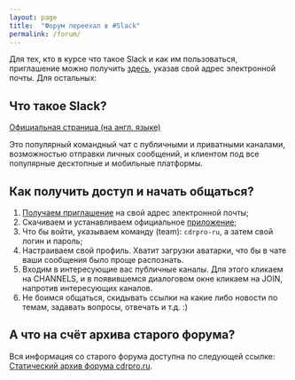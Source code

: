 ```yaml
---
layout: page
title:  "Форум переехал в #Slack"
permalink: /forum/
---
```


Для тех, кто в курсе что такое Slack и как им пользоваться, 
приглашение можно получить [здесь](https://cdrpro-ru-slackin.herokuapp.com/), указав свой адрес электронной почты.
Для остальных:

## Что такое Slack?

[Официальная страница (на англ. языке)](https://slack.com/is)

Это популярный командный чат с публичными и приватными каналами, возможностью отправки личных сообщений, и клиентом под все популярные десктопные и мобильные платформы.

## Как получить доступ и начать общаться?

1. [Получаем приглашение](https://cdrpro-ru-slackin.herokuapp.com/) на свой адрес электронной почты;
2. Скачиваем и устанавливаем официальное [приложение](https://slack.com/apps);
3. Что бы войти, указываем команду (team): `cdrpro-ru`, а затем свой логин и пароль;
4. Настраиваем свой профиль. Хватит загрузки аватарки, что бы в чате ваши сообщения было проще распознать.
5. Входим в интересующие вас публичные каналы. Для этого кликаем на CHANNELS, и в появившемся диалоговом окне кликаем на JOIN, напротив интересующих каналов.
6. Не боимся общаться, скидывать ссылки на какие либо новости по темам, задавать вопросы, отвечать и т.д. :)

## А что на счёт архива старого форума?

Вся информация со старого форума доступна по следующей ссылке:   
[Статический архив форума cdrpro.ru](http://cdrpro-forum-archive.github.io/forum.html).
